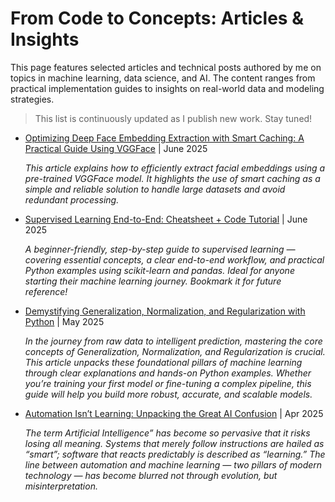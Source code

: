# From Code to Concepts: Articles & Insights
This page features selected articles and technical posts authored by me on topics in machine learning, data science, and AI. The content ranges from practical implementation guides to insights on real-world data and modeling strategies.

> This list is continuously updated as I publish new work. Stay tuned!

- [Optimizing Deep Face Embedding Extraction with Smart Caching: A Practical Guide Using VGGFace](https://www.kaggle.com/code/saurabhkudesia/optimizing-deep-face-embedding-extraction) | June 2025
  
  *This article explains how to efficiently extract facial embeddings using a pre-trained VGGFace model. It highlights the use of smart caching as a simple and reliable solution to handle large datasets and avoid redundant processing.*
- [Supervised Learning End-to-End: Cheatsheet + Code Tutorial](https://www.kaggle.com/code/saurabhkudesia/supervised-learning-end-to-end-cheatsheet-code) | June 2025

  *A beginner-friendly, step-by-step guide to supervised learning — covering essential concepts, a clear end-to-end workflow, and practical Python examples using scikit-learn and pandas. Ideal for anyone starting their machine learning journey. Bookmark it for future reference!*

- [Demystifying Generalization, Normalization, and Regularization with Python](https://medium.com/@authorsaurabhkudesia/demystifying-generalization-normalization-regularization-with-python-9ecc013c7789) | May 2025

  *In the journey from raw data to intelligent prediction, mastering the core concepts of Generalization, Normalization, and Regularization is crucial. This article unpacks these foundational pillars of machine learning through clear explanations and hands-on Python examples. Whether you’re training your first model or fine-tuning a complex pipeline, this guide will help you build more robust, accurate, and scalable models.*

- [Automation Isn’t Learning: Unpacking the Great AI Confusion](https://medium.com/@authorsaurabhkudesia/automation-isnt-learning-unpacking-the-great-ai-confusion-dfd31d539e91) | Apr 2025

  *The term Artificial Intelligence” has become so pervasive that it risks losing all meaning. Systems that merely follow instructions are hailed as “smart”; software that reacts predictably is described as “learning.” The line between automation and machine learning — two pillars of modern technology — has become blurred not through evolution, but misinterpretation.*
